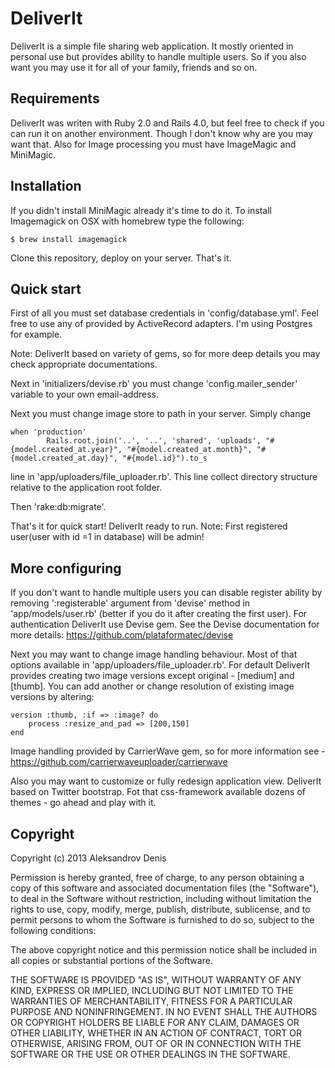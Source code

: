 # DeliverIt

DeliverIt is a simple file sharing web application. It mostly oriented in personal use but provides ability to handle multiple users. So if you also want you may use it for all of your family, friends and so on.

## Requirements

DeliverIt was writen with Ruby 2.0 and Rails 4.0, but feel free to check if you can run it on another environment. Though I don't know why are you may want that.
Also for Image processing you must have ImageMagic and MiniMagic.

## Installation

If you didn't install MiniMagic already it's time to do it.
To install Imagemagick on OSX with homebrew type the following:
```
$ brew install imagemagick
```

Clone this repository, deploy on your server. That's it.

## Quick start

First of all you must set database credentials in 'config/database.yml'. Feel free to use any of provided by ActiveRecord adapters. I'm using Postgres for example.

Note: DeliverIt based on variety of gems, so for more deep details you may check appropriate documentations.

Next in 'initializers/devise.rb' you must change 'config.mailer_sender' variable to your own email-address.

Next you must change image store to path in your server. Simply change
```
when 'production'
        Rails.root.join('..', '..', 'shared', 'uploads', "#{model.created_at.year}", "#{model.created_at.month}", "#{model.created_at.day}", "#{model.id}").to_s
```
line in 'app/uploaders/file_uploader.rb'. This line collect directory structure relative to the application root folder.

Then 'rake:db:migrate'.

That's it for quick start! DeliverIt ready to run.
Note: First registered user(user with id =1 in database) will be admin!

## More configuring

If you don't want to handle multiple users you can disable register ability by removing ':registerable' argument from 'devise' method in 'app/models/user.rb' (better if you do it after creating the first user).
For authentication DeliverIt use Devise gem. See the Devise documentation for more details: https://github.com/plataformatec/devise

Next you may want to change image handling behaviour.
Most of that options available in 'app/uploaders/file_uploader.rb'.
For default DeliverIt provides creating two image versions except original - [medium] and [thumb]. You can add another or change resolution of existing image versions by altering:
```
version :thumb, :if => :image? do
    process :resize_and_pad => [200,150]
end
```
Image handling provided by CarrierWave gem, so for more information see - https://github.com/carrierwaveuploader/carrierwave

Also you may want to customize or fully redesign application view.
DeliverIt based on Twitter bootstrap. Fot that css-framework available dozens of themes - go ahead and play with it.

## Copyright

Copyright (c) 2013 Aleksandrov Denis

Permission is hereby granted, free of charge, to any person obtaining
a copy of this software and associated documentation files (the
"Software"), to deal in the Software without restriction, including
without limitation the rights to use, copy, modify, merge, publish,
distribute, sublicense, and to
permit persons to whom the Software is furnished to do so, subject to
the following conditions:

The above copyright notice and this permission notice shall be
included in all copies or substantial portions of the Software.

THE SOFTWARE IS PROVIDED "AS IS", WITHOUT WARRANTY OF ANY KIND,
EXPRESS OR IMPLIED, INCLUDING BUT NOT LIMITED TO THE WARRANTIES OF
MERCHANTABILITY, FITNESS FOR A PARTICULAR PURPOSE AND
NONINFRINGEMENT. IN NO EVENT SHALL THE AUTHORS OR COPYRIGHT HOLDERS BE
LIABLE FOR ANY CLAIM, DAMAGES OR OTHER LIABILITY, WHETHER IN AN ACTION
OF CONTRACT, TORT OR OTHERWISE, ARISING FROM, OUT OF OR IN CONNECTION
WITH THE SOFTWARE OR THE USE OR OTHER DEALINGS IN THE SOFTWARE.

